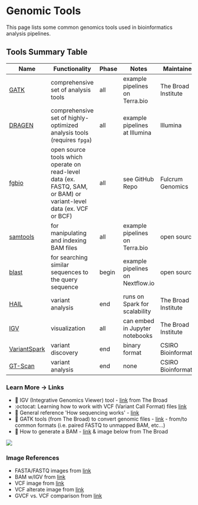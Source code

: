 # Genomic Tools

This page lists some common genomics tools used in bioinformatics analysis pipelines.  

## Tools Summary Table

|Name |Functionality                            |Phase                 |Notes                              |Maintainers                                                                                                                     |
|-----|---------------------------------|----------------------|-----------------------------------|-------------------------------------------------------------------------------------------------------------------------------------------|
|[GATK](https://software.broadinstitute.org/gatk/)| comprehensive set of analysis tools                | all   | example pipelines on Terra.bio | The Broad Institute |     
|[DRAGEN](https://www.illumina.com/products/by-type/informatics-products/dragen-bio-it-platform.html)| comprehensive set of highly-optimized analysis tools (requires `fpga`)               | all   | example pipelines at Illumina | Illumina |       
|[fgbio](https://github.com/fulcrumgenomics/fgbio#list-of-tools)| open source tools which operate on read-level data (ex. FASTQ, SAM, or BAM) or variant-level data (ex. VCF or BCF)              | all   | see GitHub Repo | Fulcrum Genomics | |
|[samtools](https://www.samtools.org/)| for manipulating and indexing BAM files                           | all   | example pipelines on Terra.bio | open source |         
|[blast](https://www.softwareradius.com/best-bioinformatics-software-and-tools/#20_BLAST) | for searching similar sequences to the query sequence            |begin | example pipelines on Nextflow.io | open source |
|[HAIL](https://hail.is/)| variant analysis        | end    | runs on Spark for scalability | The Broad Institute   |
|[IGV](http://www.broadinstitute.org/igv/)| visualization      | all    | can embed in Jupyter notebooks | The Broad Institute   |
|[VariantSpark](https://bioinformatics.csiro.au/variantspark/)| variant discovery  | end    | binary format                     | CSIRO Bioinformatics |
|[GT-Scan](https://bioinformatics.csiro.au/gt-scan/)| variant analysis    | end  | none                  | CSIRO Bioinformatics |


### Learn More -> Links
 - 📘 IGV (Integrative Genomics Viewer) tool - [link](http://software.broadinstitute.org/software/igv/) from The Broad
  - :octocat: Learning how to work with VCF (Variant Call Format) files 
 [link](https://github.com/davetang/learning_vcf_file)
 - 📘 General reference 'How sequencing works' - [link](https://learn.gencore.bio.nyu.edu/ngs-file-formats/how-sequencing-works/)
 - 📘 GATK tools (from The Broad) to convert genomic files - [link](https://support.terra.bio/hc/en-us/articles/360029577711-Converting-common-genomics-file-formats-) - from/to common formats (i.e. paired FASTQ to unmapped BAM, etc...)
 - 📘 How to generate a BAM - [link](https://gatk.broadinstitute.org/hc/en-us/articles/4403687183515--How-to-Generate-an-unmapped-BAM-from-FASTQ-or-aligned-BAM) & image below from The Broad

<img src="https://github.com/lynnlangit/aws-for-bioinformatics/blob/main/7_REF_Info/images/file-images/generate-BAM.png">


 ### Image References
 - FASTA/FASTQ images from [link](https://www.researchgate.net/publication/309134977_A_Survey_on_Data_Compression_Methods_for_Biological_Sequences)
 - BAM w/IGV from [link](https://software.broadinstitute.org/software/igv/AlignmentData)
 - VCF image from [link](https://www.researchgate.net/figure/shows-an-example-VCF-file-For-more-details-about-VCF-files-refer-to-the-specification_fig6_316063749)
 - VCF alterate image from [link](http://vcftools.sourceforge.net/VCF-poster.pdf) 
 - GVCF vs. VCF comparison from [link](https://github.com/broadinstitute/gatk-docs/blob/master/gatk3-faqs/What_is_a_GVCF_and_how_is_it_different_from_a_%27regular%27_VCF%3F.md)






